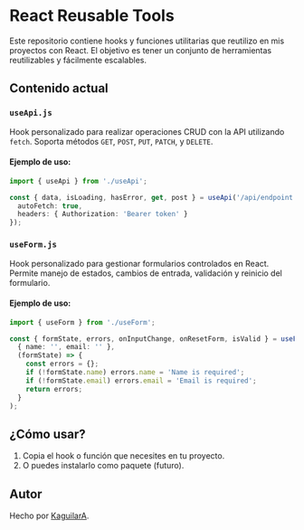 # React Reusable Tools

Este repositorio contiene hooks y funciones utilitarias que reutilizo en mis proyectos con React. El objetivo es tener un conjunto de herramientas reutilizables y fácilmente escalables.

## Contenido actual

### `useApi.js`

Hook personalizado para realizar operaciones CRUD con la API utilizando `fetch`. Soporta métodos `GET`, `POST`, `PUT`, `PATCH`, y `DELETE`.

#### Ejemplo de uso:

```ts
import { useApi } from './useApi';

const { data, isLoading, hasError, get, post } = useApi('/api/endpoint', {
  autoFetch: true,
  headers: { Authorization: 'Bearer token' }
});
```

### `useForm.js`

Hook personalizado para gestionar formularios controlados en React. Permite manejo de estados, cambios de entrada, validación y reinicio del formulario.

#### Ejemplo de uso:

```ts
import { useForm } from './useForm';

const { formState, errors, onInputChange, onResetForm, isValid } = useForm(
  { name: '', email: '' },
  (formState) => {
    const errors = {};
    if (!formState.name) errors.name = 'Name is required';
    if (!formState.email) errors.email = 'Email is required';
    return errors;
  }
);
```

## ¿Cómo usar?

1. Copia el hook o función que necesites en tu proyecto.
2. O puedes instalarlo como paquete (futuro).

## Autor

Hecho por [KaguilarA](https://github.com/KaguilarA).
